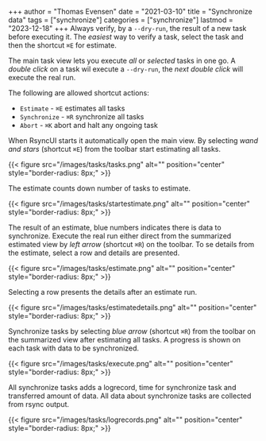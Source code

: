 +++
author = "Thomas Evensen"
date = "2021-03-10"
title =  "Synchronize data"
tags = ["synchronize"]
categories = ["synchronize"]
lastmod = "2023-12-18"
+++
Always verify, by a `--dry-run`,  the result of a new task before executing it. The *easiest* way to verify a task, select the task and then the shortcut `⌘E` for estimate.

The main task view lets you execute *all* or *selected* tasks in one go. A *double click* on a task wil execute a `--dry-run`, the *next double click* will execute the real run. 

The following are allowed shortcut actions:

- `Estimate` - `⌘E` estimates all tasks
- `Synchronize` - `⌘R` synchronize all tasks 
- `Abort` - `⌘K` abort and halt any ongoing task

When RsyncUI starts it automatically open the main view. By selecting *wand and stars*  (shortcut `⌘E`) from the toolbar start estimating all tasks.

{{< figure src="/images/tasks/tasks.png" alt="" position="center" style="border-radius: 8px;" >}}

The estimate counts down number of tasks to estimate. 

{{< figure src="/images/tasks/startestimate.png" alt="" position="center" style="border-radius: 8px;" >}}

The result of an estimate, blue numbers indicates there is data to synchronize.  Execute the real run either direct from the summarized estimated view by *left arrow* (shortcut `⌘R`) on the toolbar. To se details from the estimate, select a row and details are presented. 

{{< figure src="/images/tasks/estimate.png" alt="" position="center" style="border-radius: 8px;" >}}

Selecting a row presents the details after an estimate run.

{{< figure src="/images/tasks/estimatedetails.png" alt="" position="center" style="border-radius: 8px;" >}}

Synchronize tasks by selecting *blue arrow* (shortcut `⌘R`) from the toolbar on the summarized view after estimating all tasks. A progress is shown on each task with data to be synchronized.

 {{< figure src="/images/tasks/execute.png" alt="" position="center" style="border-radius: 8px;" >}}
 
 All synchronize tasks adds a logrecord, time for synchronize task and transferred amount of data. All data about synchronize tasks are collected from rsync output.
 
 {{< figure src="/images/tasks/logrecords.png" alt="" position="center" style="border-radius: 8px;" >}}

